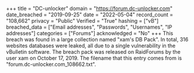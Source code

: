 +++
title = "DC-unlocker"
domain = "https://forum.dc-unlocker.com"
date_breached = "2019-09-25"
date = "2022-05-04"
record_count = "108,662"
privacy = "Public"
Verified = "True"
hashing = ["vB"]
breached_data = ["Email addresses", "Passwords", "Usernames", "IP addresses"]
categories = ["Forums"]
acknowledged = "No"
+++
This breach was found in a large collection named "xam's DB Pack". In total, 316 websites databases were leaked, all due to a single vulnerability in the vBulletin software. The breach pack was released on RaidForums by the user xam on October 17, 2019. The filename that this entry comes from is "forum.dc-unlocker.com_108662.txt".
